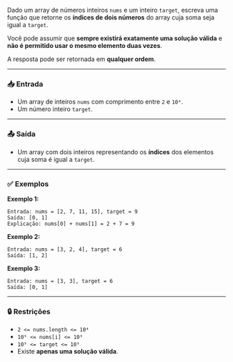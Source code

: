 Dado um array de números inteiros `nums` e um inteiro `target`, escreva uma função que retorne os **índices de dois números** do array cuja soma seja igual a `target`.

Você pode assumir que **sempre existirá exatamente uma solução válida** e **não é permitido usar o mesmo elemento duas vezes**.

A resposta pode ser retornada em **qualquer ordem**.

---

### 📥 Entrada

- Um array de inteiros `nums` com comprimento entre `2` e `10⁴`.
- Um número inteiro `target`.

---

### 📤 Saída

- Um array com dois inteiros representando os **índices** dos elementos cuja soma é igual a `target`.

---

### ✅ Exemplos

**Exemplo 1:**

```
Entrada: nums = [2, 7, 11, 15], target = 9
Saída: [0, 1]
Explicação: nums[0] + nums[1] = 2 + 7 = 9

```

**Exemplo 2:**

```
Entrada: nums = [3, 2, 4], target = 6
Saída: [1, 2]

```

**Exemplo 3:**

```
Entrada: nums = [3, 3], target = 6
Saída: [0, 1]

```

---

### 🔒 Restrições

- `2 <= nums.length <= 10⁴`
- `10⁹ <= nums[i] <= 10⁹`
- `10⁹ <= target <= 10⁹`
- Existe **apenas uma solução válida**.